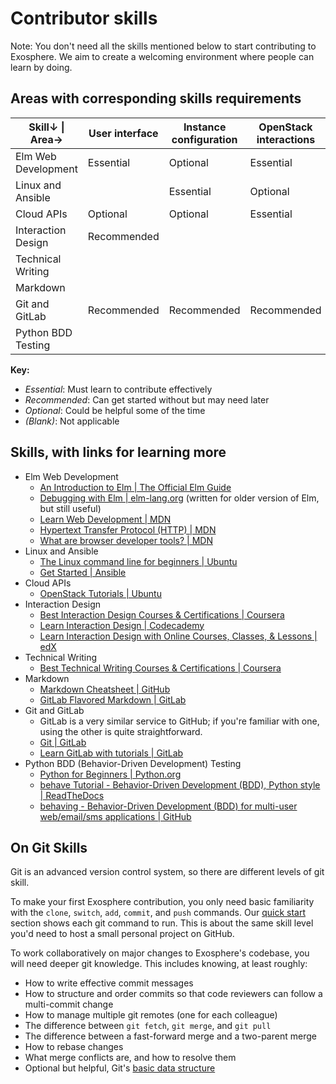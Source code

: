# Contributor skills

Note: You don't need all the skills mentioned below to start contributing to Exosphere.
We aim to create a welcoming environment where people can learn by doing.

## Areas with corresponding skills requirements

| Skill↓   \|   Area→ | User interface | Instance configuration | OpenStack interactions | Documentation | Browser tests |
|---------------------|----------------|------------------------|------------------------|---------------|---------------|
| Elm Web Development | Essential      | Optional               | Essential              | Optional      |               |
| Linux and Ansible   |                | Essential              | Optional               | Optional      |               |
| Cloud APIs          | Optional       | Optional               | Essential              | Optional      |               |
| Interaction Design  | Recommended    |                        |                        |               |               |
| Technical Writing   |                |                        |                        | Essential     |               |
| Markdown            |                |                        |                        | Essential     |               |
| Git and GitLab      | Recommended    | Recommended            | Recommended            | Optional      | Recommended   |
| Python BDD Testing  |                |                        |                        |               | Recommended   |

**Key:**

- *Essential*: Must learn to contribute effectively
- *Recommended*: Can get started without but may need later
- *Optional*: Could be helpful some of the time
- *(Blank)*: Not applicable


## Skills, with links for learning more

- Elm Web Development
  - [An Introduction to Elm | The Official Elm Guide](https://guide.elm-lang.org/)
  - [Debugging with Elm | elm-lang.org](https://elm-lang.org/news/the-perfect-bug-report) (written for older version of Elm, but still useful)
  - [Learn Web Development | MDN](https://developer.mozilla.org/en-US/docs/Learn)
  - [Hypertext Transfer Protocol (HTTP) | MDN](https://developer.mozilla.org/en-US/docs/Web/HTTP)
  - [What are browser developer tools? | MDN](https://developer.mozilla.org/en-US/docs/Learn/Common_questions/Tools_and_setup/What_are_browser_developer_tools)
- Linux and Ansible
  - [The Linux command line for beginners | Ubuntu](https://ubuntu.com/tutorials/command-line-for-beginners)
  - [Get Started | Ansible](https://www.ansible.com/resources/get-started)
- Cloud APIs
  - [OpenStack Tutorials | Ubuntu](https://ubuntu.com/tutorials?topic=openstack)
- Interaction Design
  - [Best Interaction Design Courses & Certifications | Coursera](https://www.coursera.org/courses?query=interaction%20design)
  - [Learn Interaction Design | Codecademy](https://www.codecademy.com/learn/learn-interaction-design)
  - [Learn Interaction Design with Online Courses, Classes, & Lessons | edX](https://www.edx.org/learn/interaction-design)
- Technical Writing
  - [Best Technical Writing Courses & Certifications | Coursera](https://www.coursera.org/courses?query=technical+writing)
- Markdown
  - [Markdown Cheatsheet | GitHub](https://github.com/adam-p/markdown-here/wiki/Markdown-Cheatsheet)
  - [GitLab Flavored Markdown | GitLab](https://docs.gitlab.com/ee/user/markdown.html)
- Git and GitLab
  - GitLab is a very similar service to GitHub; if you're familiar with one, using the other is quite straightforward. 
  - [Git | GitLab](https://docs.gitlab.com/ee/topics/git/)
  - [Learn GitLab with tutorials | GitLab](https://docs.gitlab.com/ee/tutorials/)
- Python BDD (Behavior-Driven Development) Testing
  - [Python for Beginners | Python.org](https://www.python.org/about/gettingstarted/)
  - [behave Tutorial - Behavior-Driven Development (BDD), Python style | ReadTheDocs](https://behave.readthedocs.io/en/stable/tutorial.html)
  - [behaving - Behavior-Driven Development (BDD) for multi-user web/email/sms applications | GitHub](https://github.com/ggozad/behaving)


## On Git Skills

Git is an advanced version control system, so there are different levels of git skill.

To make your first Exosphere contribution, you only need basic familiarity with the `clone`, `switch`, `add`, `commit`, and `push` commands. Our [quick start](../contributing.md#quick-start-for-new-contributors) section shows each git command to run. This is about the same skill level you'd need to host a small personal project  on GitHub.

To work collaboratively on major changes to Exosphere's codebase, you will need deeper git knowledge. This includes knowing, at least roughly:

- How to write effective commit messages
- How to structure and order commits so that code reviewers can follow a multi-commit change
- How to manage multiple git remotes (one for each colleague)
- The difference between `git fetch`, `git merge`, and `git pull`
- The difference between a fast-forward merge and a two-parent merge
- How to rebase changes
- What merge conflicts are, and how to resolve them
- Optional but helpful, Git's [basic data structure](https://eagain.net/articles/git-for-computer-scientists)